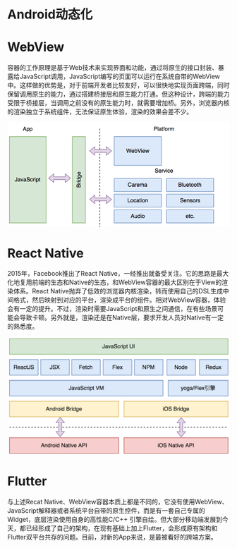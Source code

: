 # Android动态化


# WebView
容器的工作原理是基于Web技术来实现界面和功能，通过将原生的接口封装、暴露给JavaScript调用，JavaScript编写的页面可以运行在系统自带的WebView中。这样做的优势是，对于前端开发者比较友好，可以很快地实现页面跨端，同时保留调用原生的能力，通过搭建桥接层和原生能力打通。但这种设计，跨端的能力受限于桥接层，当调用之前没有的原生能力时，就需要增加桥。另外，浏览器内核的渲染独立于系统组件，无法保证原生体验，渲染的效果会差不少。

![](./1.jpg)



# React Native
2015年，Facebook推出了React Native，一经推出就备受关注。它的思路是最大化地复用前端的生态和Native的生态，和WebView容器的最大区别在于View的渲染体系。React Native抛弃了低效的浏览器内核渲染，转而使用自己的DSL生成中间格式，然后映射到对应的平台，渲染成平台的组件。相对WebView容器，体验会有一定的提升。不过，渲染时需要JavaScript和原生之间通信，在有些场景可能会导致卡顿。另外就是，渲染还是在Native层，要求开发人员对Native有一定的熟悉度。

![](./2.jpg)



# Flutter
与上述Recat Native、WebView容器本质上都是不同的，它没有使用WebView、JavaScript解释器或者系统平台自带的原生控件，而是有一套自己专属的Widget，底层渲染使用自身的高性能C/C++ 引擎自绘。但大部分移动端发展到今天，都已经形成了自己的架构，在现有基础上加上Flutter，会形成原有架构和Flutter双平台共存的问题。目前，对新的App来说，是最被看好的跨端方案。

